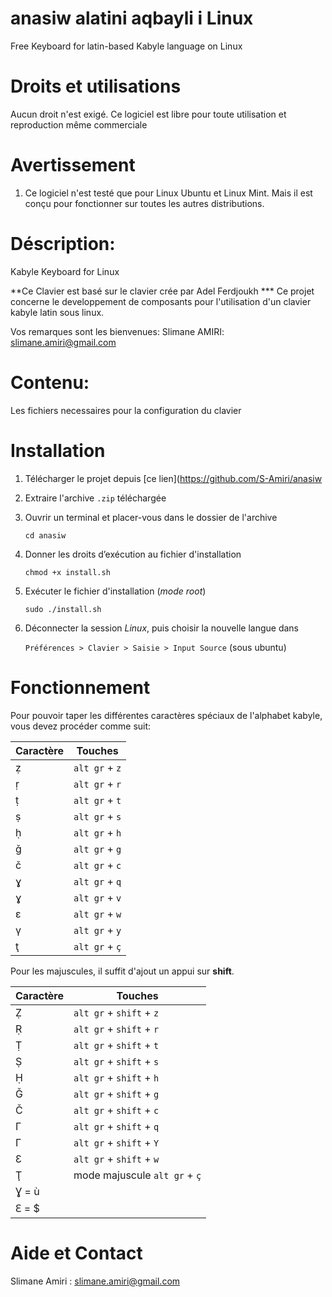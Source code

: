 # anasiw alatini aqbayli i Linux
Free Keyboard for latin-based Kabyle language on Linux

# Droits et utilisations
Aucun droit n'est exigé. Ce logiciel est libre pour toute utilisation et reproduction même commerciale

# Avertissement
1. Ce logiciel n'est testé que pour Linux Ubuntu et Linux Mint. Mais il est conçu pour fonctionner sur toutes les autres distributions.


Déscription:
=============
Kabyle Keyboard for Linux

**Ce Clavier est basé sur le clavier crée par Adel Ferdjoukh ***
Ce projet concerne le developpement de composants pour l'utilisation d'un clavier kabyle latin sous linux.


Vos remarques sont les bienvenues:
Slimane AMIRI:
slimane.amiri@gmail.com

Contenu:
========
Les fichiers necessaires pour la configuration du clavier

Installation
============

1. Télécharger le projet depuis [ce lien](https://github.com/S-Amiri/anasiw
2. Extraire l'archive `.zip` téléchargée
3. Ouvrir un terminal et placer-vous dans le dossier de l'archive

	`cd anasiw`

4. Donner les droits d’exécution au fichier d'installation
	
	`chmod +x install.sh`

5. Exécuter le fichier d'installation (*mode root*)

	`sudo ./install.sh`

6. Déconnecter la session *Linux*, puis choisir la nouvelle langue dans

	`Préférences > Clavier > Saisie > Input Source` (sous ubuntu)	 	    

Fonctionnement
==============

Pour pouvoir taper les différentes caractères spéciaux de l'alphabet kabyle, vous devez procéder comme suit:

| Caractère | Touches        |
|-----------| ---------------|
| ẓ         | `alt gr` + `z` |
| ṛ         | `alt gr` + `r` |
| ṭ         | `alt gr` + `t` |
| ṣ         | `alt gr` + `s` |
| ḥ         | `alt gr` + `h` |
| ǧ         | `alt gr` + `g` |
| č         | `alt gr` + `c` |
| ɣ         | `alt gr` + `q` |
| ɣ         | `alt gr` + `v` |
| ε         | `alt gr` + `w` |
| γ         | `alt gr` + `y` |
| ţ         | `alt gr` + `ç` |

Pour les majuscules, il suffit d'ajout un appui sur **shift**.

| Caractère | Touches                  |
|-----------| -------------------------|
| Ẓ         | `alt gr` + `shift` + `z` |
| Ṛ         | `alt gr` + `shift` + `r` |
| Ṭ         | `alt gr` + `shift` + `t` |
| Ṣ         | `alt gr` + `shift` + `s` |
| Ḥ         | `alt gr` + `shift` + `h` |
| Ǧ         | `alt gr` + `shift` + `g` |
| Č         | `alt gr` + `shift` + `c` |
| Γ         | `alt gr` + `shift` + `q` |
| Γ         | `alt gr` + `shift` + `Y` |
| Ɛ         | `alt gr` + `shift` + `w` |
| Ţ         | mode majuscule `alt gr` + `ç`|
| Ɣ =  ù    |   
| Ԑ =  $    |


Aide et Contact
===============

Slimane Amiri : slimane.amiri@gmail.com
